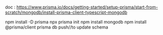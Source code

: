 doc : https://www.prisma.io/docs/getting-started/setup-prisma/start-from-scratch/mongodb/install-prisma-client-typescript-mongodb

npm install -D prisma
npx prisma init
npm install mongodb
npm install @prisma/client
prisma db push//to update schema 








